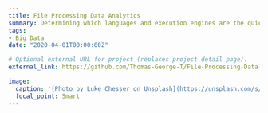 ```yaml
---
title: File Processing Data Analytics
summary: Determining which languages and execution engines are the quickest or the slowest at processing files
tags:
- Big Data
date: "2020-04-01T00:00:00Z"

# Optional external URL for project (replaces project detail page).
external_link: https://github.com/Thomas-George-T/File-Processing-Data-Analytics

image:
  caption: '[Photo by Luke Chesser on Unsplash](https://unsplash.com/s/photos/data?utm_source=unsplash&amp;utm_medium=referral&amp;utm_content=creditCopyText")'
  focal_point: Smart
---
```

